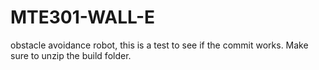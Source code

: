 # MTE301-WALL-E

obstacle avoidance robot, this is a test to see if the commit works.  Make sure to unzip the build folder.
